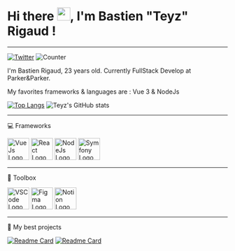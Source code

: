 # Hi there <img src="https://raw.githubusercontent.com/MartinHeinz/MartinHeinz/master/wave.gif" width="30px">, I'm Bastien "Teyz" Rigaud ! 
---
[![Twitter](https://img.shields.io/twitter/follow/FrTeyz?style=social)](https://twitter.com/FrTeyz) ![Counter](https://komarev.com/ghpvc/?username=Teyz)

I'm Bastien Rigaud, 23 years old.
Currently FullStack Develop at Parker&Parker.

My favorites frameworks & languages are : Vue 3 & NodeJs

[![Top Langs](https://github-readme-stats.vercel.app/api/top-langs/?username=teyz)](https://github.com/anuraghazra/github-readme-stats) ![Teyz's GitHub stats](https://github-readme-stats.vercel.app/api?username=teyz&show_icons=true&theme=radical)

---

💻 Frameworks

<img src="https://cdn.worldvectorlogo.com/logos/vue-9.svg" alt="VueJs Logo" width="50" height="50"/> <img src="https://cdn.worldvectorlogo.com/logos/react-2.svg" alt="React Logo" width="50" height="50"/> <img src="https://cdn.worldvectorlogo.com/logos/nodejs-icon.svg" alt="NodeJs Logo" width="50" height="50"/> <img src="https://cdn.worldvectorlogo.com/logos/symfony.svg" alt="Symfony Logo" width="50" height="50"/>

---

🧰 Toolbox

<img src="https://cdn.worldvectorlogo.com/logos/visual-studio-code.svg" alt="VSCode Logo" width="50" height="50"/> <img src="https://cdn.worldvectorlogo.com/logos/figma-1.svg" alt="Figma Logo" width="50" height="50"/> <img src="https://cdn.worldvectorlogo.com/logos/notion-2.svg" alt="Notion Logo" width="50" height="50"/> 

---

📁 My best projects 

[![Readme Card](https://github-readme-stats.vercel.app/api/pin/?username=Teyz&repo=spendesk)](https://github.com/Teyz/spendesk) 
[![Readme Card](https://github-readme-stats.vercel.app/api/pin/?username=Teyz&repo=FortniteStats)](https://github.com/Teyz/FortniteStats)
